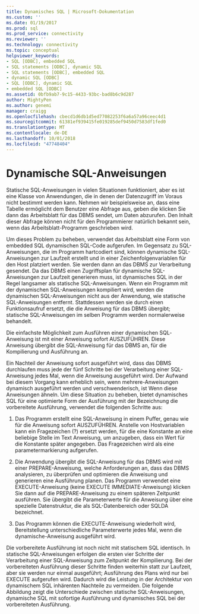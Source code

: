 ```yaml
---
title: Dynamisches SQL | Microsoft-Dokumentation
ms.custom: ''
ms.date: 01/19/2017
ms.prod: sql
ms.prod_service: connectivity
ms.reviewer: ''
ms.technology: connectivity
ms.topic: conceptual
helpviewer_keywords:
- SQL [ODBC], embedded SQL
- SQL statements [ODBC], dynamic SQL
- SQL statements [ODBC], embedded SQL
- dynamic SQL [ODBC]
- SQL [ODBC], dynamic SQL
- embedded SQL [ODBC]
ms.assetid: 0bfb9ab7-9c15-4433-93bc-bad8b6c9d287
author: MightyPen
ms.author: genemi
manager: craigg
ms.openlocfilehash: cbecd1d6db1d5ed77082253f6a6a57a96ceec4d1
ms.sourcegitcommit: 61381ef939415fe019285def9450d7583df1fed0
ms.translationtype: MT
ms.contentlocale: de-DE
ms.lasthandoff: 10/01/2018
ms.locfileid: "47748404"
---
```

# <a name="dynamic-sql"></a>Dynamische SQL-Anweisungen
Statische SQL-Anweisungen in vielen Situationen funktioniert, aber es ist eine Klasse von Anwendungen, die in denen der Datenzugriff im Voraus nicht bestimmt werden kann. Nehmen wir beispielsweise an, dass eine Tabelle ermöglicht dem Benutzer eine Abfrage aus, geben die klicken Sie dann das Arbeitsblatt für das DBMS sendet, um Daten abzurufen. Den Inhalt dieser Abfrage können nicht für den Programmierer natürlich bekannt sein, wenn das Arbeitsblatt-Programm geschrieben wird.  
  
 Um dieses Problem zu beheben, verwendet das Arbeitsblatt eine Form von embedded SQL dynamischen SQL-Code aufgerufen. Im Gegensatz zu SQL-Anweisungen, die im Programm hartcodiert sind, können dynamische SQL-Anweisungen zur Laufzeit erstellt und in einer Zeichenfolgenvariablen für den Host platziert werden. Sie werden dann an das DBMS zur Verarbeitung gesendet. Da das DBMS einen Zugriffsplan für dynamische SQL-Anweisungen zur Laufzeit generieren muss, ist dynamisches SQL in der Regel langsamer als statische SQL-Anweisungen. Wenn ein Programm mit der dynamischen SQL-Anweisungen kompiliert wird, werden die dynamischen SQL-Anweisungen nicht aus der Anwendung, wie statische SQL-Anweisungen entfernt. Stattdessen werden sie durch einen Funktionsaufruf ersetzt, die die Anweisung für das DBMS übergibt; statische SQL-Anweisungen im selben Programm werden normalerweise behandelt.  
  
 Die einfachste Möglichkeit zum Ausführen einer dynamischen SQL­Anweisung ist mit einer Anweisung sofort AUSZUFÜHREN. Diese Anweisung übergibt die SQL-Anweisung für das DBMS an, für die Kompilierung und Ausführung an.  
  
 Ein Nachteil der Anweisung sofort ausgeführt wird, dass das DBMS durchlaufen muss jede der fünf Schritte bei der Verarbeitung einer SQL-Anweisung jedes Mal, wenn die Anweisung ausgeführt wird. Der Aufwand bei diesem Vorgang kann erheblich sein, wenn mehrere-Anweisungen dynamisch ausgeführt werden und verschwenderisch, ist Wenn diese Anweisungen ähneln. Um diese Situation zu beheben, bietet dynamisches SQL für eine optimierte Form der Ausführung mit der Bezeichnung die vorbereitete Ausführung, verwendet die folgenden Schritte aus:  
  
1.  Das Programm erstellt eine SQL-Anweisung in einem Puffer, genau wie für die Anweisung sofort AUSZUFÜHREN. Anstelle von Hostvariablen kann ein Fragezeichen (?) ersetzt werden, für die eine Konstante an eine beliebige Stelle im Text Anweisung, um anzugeben, dass ein Wert für die Konstante später angegeben. Das Fragezeichen wird als eine parametermarkierung aufgerufen.  
  
2.  Die Anwendung übergibt die SQL-Anweisung für das DBMS wird mit einer PREPARE-Anweisung, welche Anforderungen an, dass das DBMS analysieren, zu überprüfen und optimieren die Anweisung und generieren eine Ausführung planen. Das Programm verwendet eine EXECUTE-Anweisung (keine EXECUTE IMMEDIATE-Anweisung) klicken Sie dann auf die PREPARE-Anweisung zu einem späteren Zeitpunkt ausführen. Sie übergibt die Parameterwerte für die Anweisung über eine spezielle Datenstruktur, die als SQL-Datenbereich oder SQLDA bezeichnet.  
  
3.  Das Programm können die EXECUTE-Anweisung wiederholt wird, Bereitstellung unterschiedliche Parameterwerte jedes Mal, wenn die dynamische-Anweisung ausgeführt wird.  
  
 Die vorbereitete Ausführung ist noch nicht mit statischem SQL identisch. In statische SQL-Anweisungen erfolgen die ersten vier Schritte der Verarbeitung einer SQL-Anweisung zum Zeitpunkt der Kompilierung. Bei der vorbereiteten Ausführung dieser Schritte finden weiterhin statt zur Laufzeit, aber sie werden nur einmal ausgeführt; Ausführung des Plans wird nur bei EXECUTE aufgerufen wird. Dadurch wird die Leistung in der Architektur von dynamischem SQL inhärenten Nachteile zu vermeiden. Die folgende Abbildung zeigt die Unterschiede zwischen statische SQL-Anweisungen, dynamische SQL mit sofortige Ausführung und dynamisches SQL bei der vorbereiteten Ausführung.

